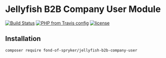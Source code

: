 # Jellyfish B2B Company User Module
[![Build Status](https://travis-ci.org/fond-of/spryker-jellyfish-b2b-company-user.svg?branch=master)](https://travis-ci.org/fond-of/spryker-jellyfish-b2b-company-user)
[![PHP from Travis config](https://img.shields.io/travis/php-v/symfony/symfony.svg)](https://php.net/)
[![license](https://img.shields.io/github/license/mashape/apistatus.svg)](https://packagist.org/packages/fond-of-spryker/jellyfish-b2b-company-user)

## Installation

```
composer require fond-of-spryker/jellyfish-b2b-company-user
```
